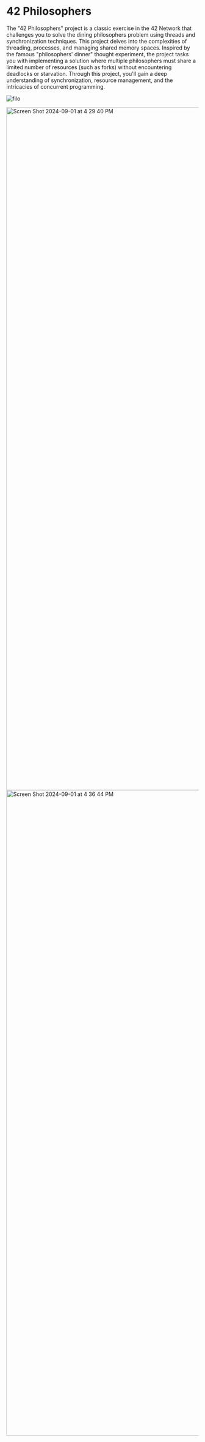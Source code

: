 #      42 Philosophers   #
The "42 Philosophers" project is a classic exercise in the 42 Network that challenges you to solve the dining philosophers problem using threads and synchronization techniques. This project delves into the complexities of threading, processes, and managing shared memory spaces. Inspired by the famous "philosophers' dinner" thought experiment, the project tasks you with implementing a solution where multiple philosophers must share a limited number of resources (such as forks) without encountering deadlocks or starvation. Through this project, you'll gain a deep understanding of synchronization, resource management, and the intricacies of concurrent programming.

![filo](https://github.com/user-attachments/assets/3ff984fb-8ea9-4248-983c-36f6bced307b)



<img width="1786" alt="Screen Shot 2024-09-01 at 4 29 40 PM" src="https://github.com/user-attachments/assets/ca8a5e99-5c71-4715-bb1e-e6eee17e0830">


<img width="1689" alt="Screen Shot 2024-09-01 at 4 36 44 PM" src="https://github.com/user-attachments/assets/883ad216-c574-43fd-b1d6-020a3f782436">

